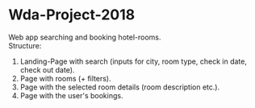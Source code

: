 # Wda-Project-2018
Web app searching and booking hotel-rooms. <br>
Structure:
1. Landing-Page with search (inputs for city, room type, check in date, check out date).
2. Page with rooms (+ filters).
3. Page with the selected room details (room description etc.).
4. Page with the user's bookings.
